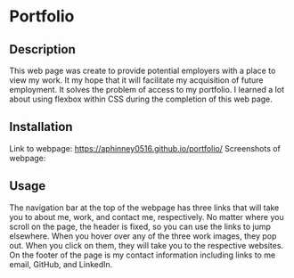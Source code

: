 # Portfolio

## Description
This web page was create to provide potential employers with a place to view my work. It my hope that it will facilitate my acquisition of future employment. It solves the problem of access to my portfolio. I learned a lot about using flexbox within CSS during the completion of this web page.

## Installation
Link to webpage:
https://aphinney0516.github.io/portfolio/
Screenshots of webpage:
[](assets/about_me.png)
[](assets/work_top_row.png)
[](assets/work_bottom_row.png)
[](assets/contact_me.png)

## Usage
The navigation bar at the top of the webpage has three links that will take you to about me, work, and contact me, respectively. No matter where you scroll on the page, the header is fixed, so you can use the links to jump elsewhere. When you hover over any of the three work images, they pop out. When you click on them, they will take you to the respective websites. On the footer of the page is my contact information including links to me email, GitHub, and LinkedIn.

